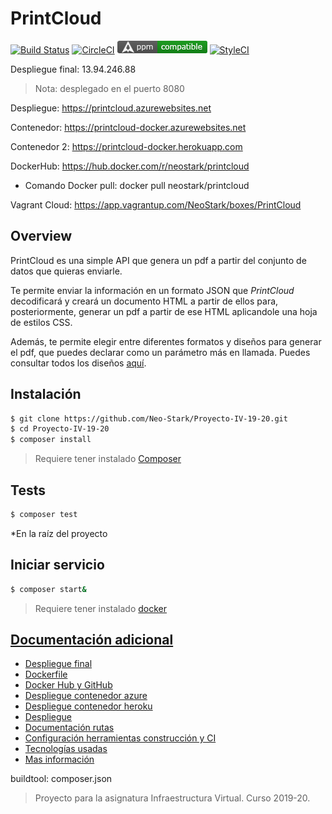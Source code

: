 # PrintCloud

[![Build Status](https://travis-ci.com/Neo-Stark/Proyecto-IV-19-20.svg?branch=master)](https://travis-ci.com/Neo-Stark/Proyecto-IV-19-20)
[![CircleCI](https://circleci.com/gh/Neo-Stark/Proyecto-IV-19-20.svg?style=svg)](https://circleci.com/gh/Neo-Stark/Proyecto-IV-19-20)
[![PPM Compatible](https://raw.githubusercontent.com/php-pm/ppm-badge/master/ppm-badge.png)](https://github.com/php-pm/php-pm)
[![StyleCI](https://github.styleci.io/repos/208740465/shield?branch=master)](https://github.styleci.io/repos/208740465)

Despliegue final: 13.94.246.88
> Nota: desplegado en el puerto 8080

Despliegue: https://printcloud.azurewebsites.net

Contenedor: https://printcloud-docker.azurewebsites.net

Contenedor 2: https://printcloud-docker.herokuapp.com

DockerHub: https://hub.docker.com/r/neostark/printcloud

- Comando Docker pull: docker pull neostark/printcloud

Vagrant Cloud: https://app.vagrantup.com/NeoStark/boxes/PrintCloud

## Overview

PrintCloud es una simple API que genera un pdf a partir del conjunto de datos que quieras enviarle.

Te permite enviar la información en un formato JSON que _PrintCloud_ decodificará y creará un documento HTML a partir de ellos para, posteriormente, generar un pdf a partir de ese HTML aplicandole una hoja de estilos CSS.

Además, te permite elegir entre diferentes formatos y diseños para generar el pdf, que puedes declarar como un parámetro más en llamada. Puedes consultar todos los diseños [aquí](docs/styles).

## Instalación

```bash
$ git clone https://github.com/Neo-Stark/Proyecto-IV-19-20.git
$ cd Proyecto-IV-19-20
$ composer install
```

> Requiere tener instalado [Composer](https://getcomposer.org)

## Tests

```bash
$ composer test
```

\*En la raíz del proyecto

## Iniciar servicio

```bash
$ composer start&
```

> Requiere tener instalado [docker](https://docs.docker.com/install/linux/docker-ce/ubuntu/)

## [Documentación adicional](https://neo-stark.github.io/Proyecto-IV-19-20/)

- [Despliegue final](docs/despliegue-final.md)
- [Dockerfile](https://neo-stark.github.io/Proyecto-IV-19-20/docker)
- [Docker Hub y GitHub](https://neo-stark.github.io/Proyecto-IV-19-20/dockerhub-github)
- [Despliegue contenedor azure](https://neo-stark.github.io/Proyecto-IV-19-20/despliegue-azure)
- [Despliegue contenedor heroku](https://neo-stark.github.io/Proyecto-IV-19-20/despliegue-heroku)
- [Despliegue](https://neo-stark.github.io/Proyecto-IV-19-20/despliegue)
- [Documentación rutas](https://neo-stark.github.io/Proyecto-IV-19-20/rutas)
- [Configuración herramientas construcción y CI](https://neo-stark.github.io/Proyecto-IV-19-20/CI-herramientas)
- [Tecnologías usadas](https://neo-stark.github.io/Proyecto-IV-19-20/Tecnologías)
- [Mas información](https://neo-stark.github.io/Proyecto-IV-19-20/MasInformacion)

buildtool: composer.json

> Proyecto para la asignatura Infraestructura Virtual. Curso 2019-20.
